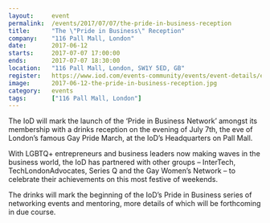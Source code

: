 ```yaml
---
layout: 	event
permalink:	/events/2017/07/07/the-pride-in-business-reception
title:		"The \"Pride in Business\" Reception"
company:	"116 Pall Mall, London"
date:		2017-06-12
starts:		2017-07-07 17:00:00
ends: 		2017-07-07 18:30:00
location:	"116 Pall Mall, London, SW1Y 5ED, GB"
register:	https://www.iod.com/events-community/events/event-details/eventdateid/4730
image: 		2017-06-12-the-pride-in-business-reception.jpg
category:	events
tags:		["116 Pall Mall, London"]
---
```


The IoD will mark the launch of the ‘Pride in Business Network’ amongst its membership with a drinks reception on the evening of July 7th, the eve of London’s famous Gay Pride March, at the IoD’s Headquarters on Pall Mall.

With LGBTQ+ entrepreneurs and business leaders now making waves in the business world, the IoD has partnered with other groups – InterTech, TechLondonAdvocates, Series Q and the Gay Women’s Network – to celebrate their achievements on this most festive of weekends.

The drinks will mark the beginning of the IoD’s Pride in Business series of networking events and mentoring, more details of which will be forthcoming in due course.